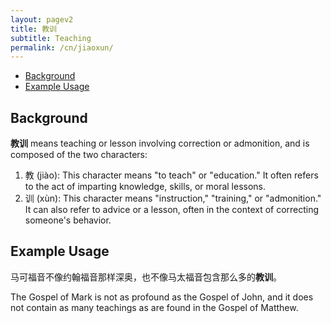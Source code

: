 ```yaml
---
layout: pagev2
title: 教训
subtitle: Teaching
permalink: /cn/jiaoxun/
---
```

- [Background](#background)
- [Example Usage](#example-usage)

## Background

**教训** means teaching or lesson involving correction or admonition, and is composed of the two characters:

1. 教 (jiào): This character means "to teach" or "education." It often refers to the act of imparting knowledge, skills, or moral lessons.
2. 训 (xùn): This character means "instruction," "training," or "admonition." It can also refer to advice or a lesson, often in the context of correcting someone's behavior.

## Example Usage

马可福音不像约翰福音那样深奥，也不像马太福音包含那么多的**教训**。

The Gospel of Mark is not as profound as the Gospel of John, and it does not contain as many teachings as are found in the Gospel of Matthew. 